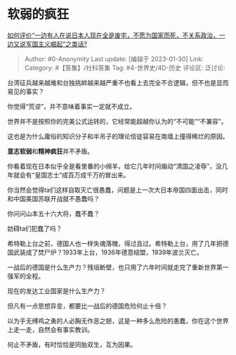 # 软弱的疯狂
[如何评价“一边有人在说日本人现在全是废宅，不愿为国家而死，不关系政治，一边又说军国主义崛起”之类话?](https://www.zhihu.com/question/581168733/answer/2867280495)

> Author: #0-Anonymity
> Last update: [编辑于 2023-01-30]
> Link:
> Category: #【答集】/社科答集
> Tag: #4-世界史/4D-历史
> 评论区:
> 泛讨论:

台湾征兵越来越难和台独挑衅越来越严重不也看上去完全不合逻辑，但不也是显而易见的事实？

你觉得“荒谬”，并不意味着事实一定就不成立。

世界并不是按照你的完美公式运转的，它经常能超越你认为的“不可能”“不兼容”。

这也是为什么庸俗的知识分子和半吊子的理论信徒容易在南墙上撞得稀烂的原因。

**意志软弱**和**精神疯狂**并不矛盾。

你看着现在日本似乎全是看里番的小绵羊，给它几年时间煽动“清国之凌辱”，没几年就会有“皇国志士”成百万成千万的冒出来。

你当然会觉得ta们这样自取灭亡很愚蠢，问题是上一次大日本帝国四面出击，同时和中国美国苏联开战就不愚蠢吗？

你问问山本五十六大将，蠢不蠢？

妨碍ta们犯蠢了吗？

希特勒上台之前，德国人也一样失魂落魄，得过且过。希特勒上台，用了几年把德国武装成了焚尸炉？1933年上台，1936年德意结盟，1939年波兰灭亡。

一战后的德国是什么生产力？残垣断壁，也只用了六年时间就走完了重新世界第一强军的全程。

现在的发达工业国家是什么生产力？

但凡有一点思想异变，都要比一战后的德国危险何止十倍？

以为手无缚鸡之勇的人必胸无作恶之胆，这是一种多么危险的愚蠢，你在这个世界上走一走，自然会有事实教训。

何止不矛盾，有时恰恰是同胎双生，互为因果。

